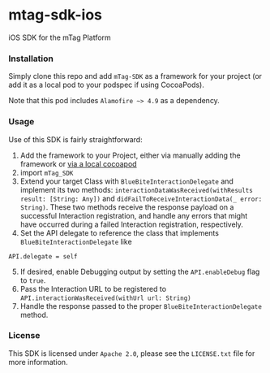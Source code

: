 # mtag-sdk-ios
iOS SDK for the  mTag Platform

### Installation

Simply clone this repo and add `mTag-SDK` as a framework for your project (or add it as a local pod to your podspec if using CocoaPods).

Note that this pod includes `Alamofire ~> 4.9` as a dependency.

### Usage

Use of this SDK is fairly straightforward:

1. Add the framework to your Project, either via manually adding the framework or [via a local cocoapod](https://guides.cocoapods.org/using/the-podfile.html#using-the-files-from-a-folder-local-to-the-machine)
2. import `mTag_SDK`
3. Extend your target Class with `BlueBiteInteractionDelegate` and implement its two methods: `interactionDataWasReceived(withResults result: [String: Any])` and `didFailToReceiveInteractionData(_ error: String)`.  These two methods receive the response payload on a successful Interaction registration, and handle any errors that might have occurred during a failed Interaction registration, respectively.
4. Set the API delegate to reference the class that implements `BlueBiteInteractionDelegate` like
```
API.delegate = self
```
5. If desired, enable Debugging output by setting the `API.enableDebug` flag to `true`.
6. Pass the Interaction URL to be registered to `API.interactionWasReceived(withUrl url: String)`
7. Handle the response passed to the proper `BlueBiteInteractionDelegate` method.

### License

This SDK is licensed under `Apache 2.0`, please see the `LICENSE.txt` file for more information.